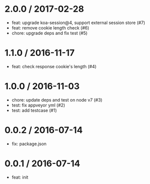 
2.0.0 / 2017-02-28
==================

  * feat: upgrade koa-session@4, support external session store (#7)
  * feat: remove cookie length check (#6)
  * chore: upgrade deps and fix test (#5)

1.1.0 / 2016-11-17
==================

  * feat: check response cookie's length (#4)

1.0.0 / 2016-11-03
==================

  * chore: update deps and test on node v7 (#3)
  * test: fix appveyor yml (#2)
  * test: add testcase (#1)

0.0.2 / 2016-07-14
==================

  * fix: package.json

0.0.1 / 2016-07-14
==================

  * feat: init
